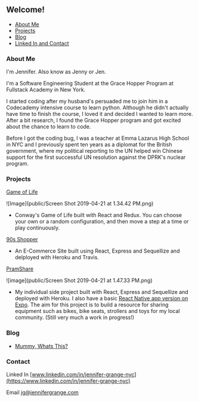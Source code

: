 ## Welcome!
- [About Me](#about-Me)
- [Projects](#projects)
- [Blog](#blog)
- [Linked In and Contact](#contact)

### About Me

I'm Jennifer.  Also know as Jenny or Jen.

I'm a Software Engineering Student at the Grace Hopper Program at Fullstack Academy in New York.  

I started coding after my husband's persuaded me to join him in a Codecademy intensive course to learn python. Although he didn't actually have time to finish the course, I loved it and decided I wanted to learn more. After a bit research, I found the Grace Hopper program and got excited about the chance to learn to code. 

Before I got the coding bug, I was a teacher at Emma Lazarus High School in NYC and I previously spent ten years as a diplomat for the British government, where my political reporting to the UN helped win Chinese support for the first successful UN resolution against the DPRK's nuclear program. 

### Projects

[Game of Life](https://zhen0.github.io/PairProject.Game-of-life/) 

![Image](public/Screen Shot 2019-04-21 at 1.34.42 PM.png) 

- Conway's Game of Life built with React and Redux. You can choose your own or a random configuration, and then move a step at a time or play continuously.

[90s Shopper](https://nineties-shopper.herokuapp.com/)  

- An E-Commerce Site built using React, Express and Sequellize and delployed with Heroku and Travis.

[PramShare](https://pramshare.herokuapp.com/) 

![image](public/Screen Shot 2019-04-21 at 1.47.33 PM.png) 

 - My individual side project built with React, Express and Sequellize and deployed with Heroku.  I also have a basic [React Native app version on Expo](https://snack.expo.io/@jennyg/pramshare).  The aim for this project is to build a  resource for sharing equipment such as bikes, bike seats, strollers and toys for my local community. (Still very much a work in progress!)

### Blog
 - [Mummy, Whats This?](What'sThis?)

### Contact

Linked In [www.linkedin.com/in/jennifer-grange-nyc](https://www.linkedin.com/in/jennifer-grange-nyc)

Email <jg@jennifergrange.com>
